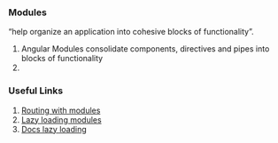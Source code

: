 ### Modules
 “help organize an application into cohesive blocks of functionality”. 
1. Angular Modules consolidate components, directives and pipes into blocks of functionality
2. 


### Useful Links

1. [Routing with modules](https://medium.com/codingthesmartway-com-blog/angular-2-routing-with-modules-dd9e25bdd651)
2. [Lazy loading modules](https://angular-2-training-book.rangle.io/handout/modules/lazy-loading-module.html)
3. [Docs lazy loading](https://angular.io/guide/lazy-loading-ngmodules)
